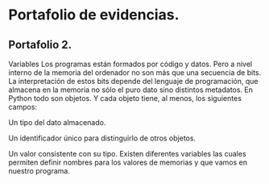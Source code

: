 # Portafolio de evidencias.

## Portafolio 2.

Variables 
Los programas están formados por código y datos. Pero a nivel interno de la memoria del ordenador no son más que una secuencia de bits. La interpretación de estos bits depende del lenguaje de programación, que almacena en la memoria no sólo el puro dato sino distintos metadatos.
En Python todo son objetos. Y cada objeto tiene, al menos, los siguientes campos:

Un tipo del dato almacenado.

Un identificador único para distinguirlo de otros objetos.

Un valor consistente con su tipo.
Existen diferentes variables las cuales permiten definir nombres para los valores de memorias y que vamos en nuestro programa.
